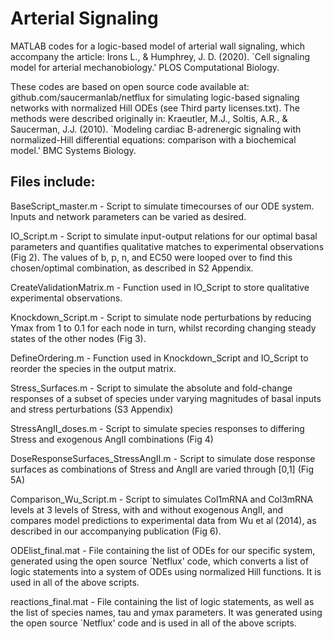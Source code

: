# Arterial Signaling
MATLAB codes for a logic-based model of arterial wall signaling, which accompany the article:  Irons L., &amp; Humphrey, J. D. (2020). `Cell signaling model for arterial mechanobiology.' PLOS Computational Biology.

These codes are based on open source code available at: 
       github.com/saucermanlab/netflux
for simulating logic-based signaling networks with normalized Hill ODEs (see Third party licenses.txt). The methods were described originally in: 
       Kraeutler, M.J., Soltis, A.R., & Saucerman, J.J. (2010). `Modeling cardiac B-adrenergic signaling with normalized-Hill differential equations: comparison with a biochemical model.' BMC Systems Biology.

## Files include:

BaseScript_master.m - Script to simulate timecourses of our ODE system. Inputs and network parameters can be varied as desired. 

IO_Script.m - Script to simulate input-output relations for our optimal basal parameters and quantifies qualitative matches to experimental observations (Fig 2). The values of b, p, n, and EC50 were looped over to find this chosen/optimal combination, as described in S2 Appendix. 

CreateValidationMatrix.m - Function used in IO_Script to store qualitative experimental observations.

Knockdown_Script.m - Script to simulate node perturbations by reducing Ymax from 1 to 0.1 for each node in turn, whilst recording changing steady states of the other nodes (Fig 3).

DefineOrdering.m - Function used in Knockdown_Script and IO_Script to reorder the species in the output matrix.

Stress_Surfaces.m - Script to simulate the absolute and fold-change responses of a subset of species under varying magnitudes of basal inputs and stress perturbations (S3 Appendix)

StressAngII_doses.m - Script to simulate species responses to differing Stress and exogenous AngII combinations (Fig 4)

DoseResponseSurfaces_StressAngII.m - Script to simulate dose response surfaces as combinations of Stress and AngII are varied through [0,1] (Fig 5A)

Comparison_Wu_Script.m - Script to simulates Col1mRNA and Col3mRNA levels at 3 levels of Stress, with and without exogenous AngII, and compares model predictions to experimental data from Wu et al (2014), as described in our accompanying publication (Fig 6).

ODElist_final.mat - File containing the list of ODEs for our specific system, generated using the open source `Netflux' code, which converts a list of logic statements into a system of ODEs using normalized Hill functions. It is used in all of the above scripts.

reactions_final.mat - File containing the list of logic statements, as well as the list of species names, tau and ymax parameters. It was generated using the open source `Netflux' code and is used in all of the above scripts.
